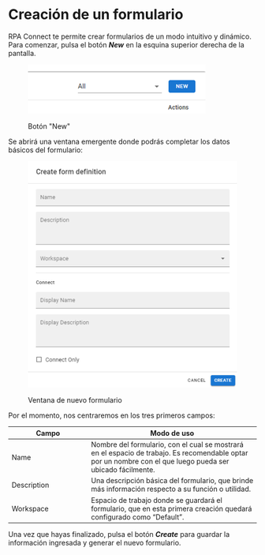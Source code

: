 # Creación de un formulario

RPA Connect te permite crear formularios de un modo intuitivo y dinámico. Para comenzar, pulsa el botón _**New**_ en la esquina superior derecha de la pantalla.



<figure><img src="../../.gitbook/assets/nuevo_formulario.png" alt=""><figcaption><p>Botón "New"</p></figcaption></figure>

Se abrirá una ventana emergente donde podrás completar los datos básicos del formulario:

<figure><img src="../../.gitbook/assets/Ventana_formulario.png" alt=""><figcaption><p>Ventana de nuevo formulario</p></figcaption></figure>

Por el momento, nos centraremos en los tres primeros campos:

<table><thead><tr><th width="147">Campo</th><th>Modo de uso</th></tr></thead><tbody><tr><td>Name</td><td>Nombre del formulario, con el cual se mostrará en el espacio de trabajo. Es recomendable optar por un nombre con el que luego pueda ser ubicado fácilmente.</td></tr><tr><td>Description</td><td>Una descripción básica del formulario, que brinde más información respecto a su función o utilidad.</td></tr><tr><td>Workspace</td><td>Espacio de trabajo donde se guardará el formulario, que en esta primera creación quedará configurado como “Default”.</td></tr></tbody></table>

Una vez que hayas finalizado, pulsa el botón _**Create**_ para guardar la información ingresada y generar el nuevo formulario.
